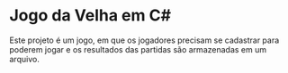 # Jogo da Velha em C#

Este projeto é um jogo, em que os jogadores precisam se cadastrar para poderem jogar e os resultados das partidas são armazenadas em um arquivo.
